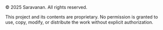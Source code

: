 © 2025 Saravanan. All rights reserved.

This project and its contents are proprietary. No permission is granted to use, copy, modify, or distribute the work without explicit authorization.
